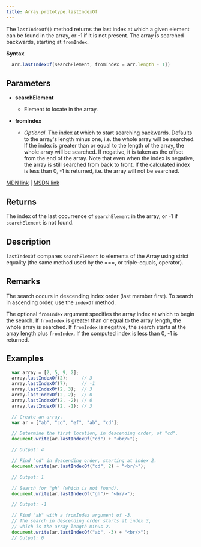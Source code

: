 ```yaml
---
title: Array.prototype.lastIndexOf
---
```

The `lastIndexOf()` method returns the last index at which a given element can be found in the array, or -1 if it is not present. The array is searched backwards, starting at `fromIndex`.

**Syntax**
```javascript
  arr.lastIndexOf(searchElement, fromIndex = arr.length - 1])
```

## Parameters

*   **searchElement**
    *   Element to locate in the array.

*   **fromIndex**

    *   _Optional_. The index at which to start searching backwards. Defaults to the array's length minus one, i.e. the whole array will be searched. If the index is greater than or equal to the length of the array, the whole array will be searched. If negative, it is taken as the offset from the end of the array. Note that even when the index is negative, the array is still searched from back to front. If the calculated index is less than 0, -1 is returned, i.e. the array will not be searched.

<a href='https://developer.mozilla.org/en-US/docs/Web/JavaScript/Reference/Global_Objects/Array/lastIndexOf' target='_blank' rel='nofollow'>MDN link</a> | <a href='https://msdn.microsoft.com/en-us/LIBRary/ff679972%28v=vs.94%29.aspx' target='_blank' rel='nofollow'>MSDN link</a>

## Returns

The index of the last occurrence of `searchElement` in the array, or -1 if `searchElement` is not found.

## Description

`lastIndexOf` compares `searchElement` to elements of the Array using strict equality (the same method used by the ===, or triple-equals, operator).

## Remarks

The search occurs in descending index order (last member first). To search in ascending order, use the `indexOf` method.

The optional `fromIndex` argument specifies the array index at which to begin the search. If `fromIndex` is greater than or equal to the array length, the whole array is searched. If `fromIndex` is negative, the search starts at the array length plus `fromIndex`. If the computed index is less than 0, -1 is returned.

## Examples
```javascript
  var array = [2, 5, 9, 2];
  array.lastIndexOf(2);     // 3
  array.lastIndexOf(7);     // -1
  array.lastIndexOf(2, 3);  // 3
  array.lastIndexOf(2, 2);  // 0
  array.lastIndexOf(2, -2); // 0
  array.lastIndexOf(2, -1); // 3

  // Create an array.
  var ar = ["ab", "cd", "ef", "ab", "cd"];

  // Determine the first location, in descending order, of "cd".
  document.write(ar.lastIndexOf("cd") + "<br/>");

  // Output: 4

  // Find "cd" in descending order, starting at index 2.
  document.write(ar.lastIndexOf("cd", 2) + "<br/>");

  // Output: 1

  // Search for "gh" (which is not found).
  document.write(ar.lastIndexOf("gh")+ "<br/>");

  // Output: -1

  // Find "ab" with a fromIndex argument of -3.
  // The search in descending order starts at index 3,
  // which is the array length minus 2.
  document.write(ar.lastIndexOf("ab", -3) + "<br/>");
  // Output: 0
```
